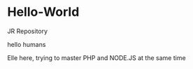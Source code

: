 # Hello-World
JR Repository 


hello humans 

Elle here, trying to master PHP and NODE.JS at the same time
